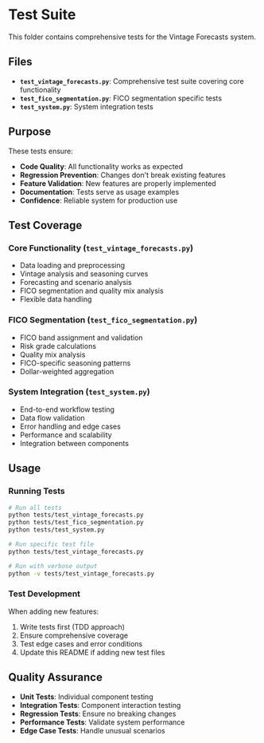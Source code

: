 # Test Suite

This folder contains comprehensive tests for the Vintage Forecasts system.

## Files

- **`test_vintage_forecasts.py`**: Comprehensive test suite covering core functionality
- **`test_fico_segmentation.py`**: FICO segmentation specific tests
- **`test_system.py`**: System integration tests

## Purpose

These tests ensure:
- **Code Quality**: All functionality works as expected
- **Regression Prevention**: Changes don't break existing features
- **Feature Validation**: New features are properly implemented
- **Documentation**: Tests serve as usage examples
- **Confidence**: Reliable system for production use

## Test Coverage

### Core Functionality (`test_vintage_forecasts.py`)
- Data loading and preprocessing
- Vintage analysis and seasoning curves
- Forecasting and scenario analysis
- FICO segmentation and quality mix analysis
- Flexible data handling

### FICO Segmentation (`test_fico_segmentation.py`)
- FICO band assignment and validation
- Risk grade calculations
- Quality mix analysis
- FICO-specific seasoning patterns
- Dollar-weighted aggregation

### System Integration (`test_system.py`)
- End-to-end workflow testing
- Data flow validation
- Error handling and edge cases
- Performance and scalability
- Integration between components

## Usage

### Running Tests

```bash
# Run all tests
python tests/test_vintage_forecasts.py
python tests/test_fico_segmentation.py
python tests/test_system.py

# Run specific test file
python tests/test_vintage_forecasts.py

# Run with verbose output
python -v tests/test_vintage_forecasts.py
```

### Test Development

When adding new features:
1. Write tests first (TDD approach)
2. Ensure comprehensive coverage
3. Test edge cases and error conditions
4. Update this README if adding new test files

## Quality Assurance

- **Unit Tests**: Individual component testing
- **Integration Tests**: Component interaction testing
- **Regression Tests**: Ensure no breaking changes
- **Performance Tests**: Validate system performance
- **Edge Case Tests**: Handle unusual scenarios 